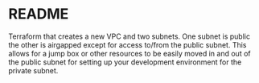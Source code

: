 # README

Terraform that creates a new VPC and two subnets. One subnet is public the other is airgapped except for access to/from the public subnet. This allows for a jump box or other resources to be easily moved in and out of the public subnet for setting up your development environment for the private subnet.


